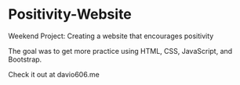 # Positivity-Website
Weekend Project: Creating a website that encourages positivity

The goal was to get more practice using HTML, CSS, JavaScript, and Bootstrap.

Check it out at davio606.me

